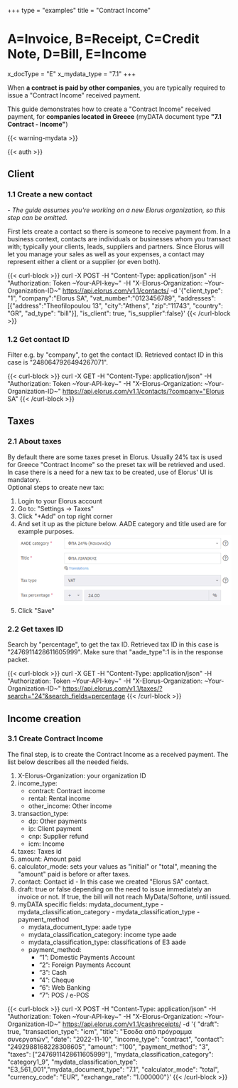 +++
type = "examples"
title = "Contract Income"
# A=Invoice, B=Receipt, C=Credit Note, D=Bill, E=Income
x_docType = "E"
x_mydata_type = "7.1"
+++

When **a contract is paid by other companies**, you are typically required to issue a "Contract Income" received payment.

This guide demonstrates how to create a "Contract Income" received payment, for **companies located in Greece** (myDATA document type **"7.1 Contract - Income"**)

{{< warning-mydata >}}

{{< auth >}}

Client
------

### 1.1 Create a new contact

_\- The guide assumes you're working on a new Elorus organization, so this step can be omitted._  
  
First lets create a contact so there is someone to receive payment from. In a business context, contacts are individuals or businesses whom you transact with; typically your clients, leads, suppliers and partners. Since Elorus will let you manage your sales as well as your expenses, a contact may represent either a client or a supplier (or even both).  
  
{{< curl-block >}}
curl -X POST -H "Content-Type: application/json" -H "Authorization: Token ~Your-API-key~" -H "X-Elorus-Organization: ~Your-Organization-ID~" https://api.elorus.com/v1.1/contacts/ -d '{"client_type": "1", "company":"Elorus SA", "vat_number":"0123456789", "addresses":[{"address":"Theofilopoulou 13", "city":"Athens", "zip":"11743", "country": "GR", "ad_type": "bill"}], "is_client": true, "is_supplier":false}'
{{< /curl-block >}}
  

### 1.2 Get contact ID

Filter e.g. by "company", to get the contact ID. Retrieved contact ID in this case is "2480647926494267071".  
  

{{< curl-block >}}
curl -X GET -H "Content-Type: application/json" -H "Authorization: Token ~Your-API-key~" -H "X-Elorus-Organization: ~Your-Organization-ID~" https://api.elorus.com/v1.1/contacts/?company="Elorus SA"
{{< /curl-block >}}
  

Taxes
-----

### 2.1 About taxes

By default there are some taxes preset in Elorus. Usually 24% tax is used for Greece "Contract Income" so the preset tax will be retrieved and used. In case there is a need for a new tax to be created, use of Elorus' UI is mandatory.  
Optional steps to create new tax:

1.  Login to your Elorus account
2.  Go to: "Settings -> Taxes"
3.  Click "+Add" on top right corner
4.  And set it up as the picture below. AADE category and title used are for example purposes. ![](/img/examples/common/tax.png)
5.  Click "Save"

  

### 2.2 Get taxes ID

Search by "percentage", to get the tax ID. Retrieved tax ID in this case is "2476911428611605999". Make sure that "aade\_type":1 is in the response packet.  
  

{{< curl-block >}}
curl -X GET -H "Content-Type: application/json" -H "Authorization: Token ~Your-API-key~" -H "X-Elorus-Organization: ~Your-Organization-ID~" https://api.elorus.com/v1.1/taxes/?search="24"&search_fields=percentage
{{< /curl-block >}}
  

Income creation
---------------

### 3.1 Create Contract Income

The final step, is to create the Contract Income as a received payment. The list below describes all the needed fields.

1.  X-Elorus-Organization: your organization ID
2.  income\_type:
    *   contract: Contract income
    *   rental: Rental income
    *   other\_income: Other income
3.  transaction\_type:
    *   dp: Other payments
    *   ip: Client payment
    *   cnp: Supplier refund
    *   icm: Income
4.  taxes: Taxes id
5.  amount: Amount paid
6.  calculator\_mode: sets your values as "initial" or "total", meaning the "amount" paid is before or after taxes.
7.  contact: Contact id - In this case we created "Elorus SA" contact.
8.  draft: true or false depending on the need to issue immediately an invoice or not. If true, the bill will not reach MyData/Softone, until issued.
9.  myDATA specific fields: mydata\_document\_type - mydata\_classification\_category - mydata\_classification\_type - payment\_method
    *   mydata\_document\_type: aade type
    *   mydata\_classification\_category: income type aade
    *   mydata\_classification\_type: classifications of Ε3 aade
    *   payment\_method:
        *   “1”: Domestic Payments Account
        *   “2”: Foreign Payments Account
        *   “3”: Cash
        *   “4”: Cheque
        *   “6”: Web Banking
        *   “7”: POS / e-POS

{{< curl-block >}}
curl -X POST -H "Content-Type: application/json" -H "Authorization: Token ~Your-API-key~" -H "X-Elorus-Organization: ~Your-Organization-ID~" https://api.elorus.com/v1.1/cashreceipts/ -d '{ "draft": true, "transaction_type": "icm", "title": "Έσοδα από πρόγραμμα συνεργατών", "date": "2022-11-10", "income_type": "contract", "contact": "2492988168228308605", "amount": "100", "payment_method": "3", "taxes": ["2476911428611605999"], "mydata_classification_category": "category1_9", "mydata_classification_type": "E3_561_001","mydata_document_type": "7.1", "calculator_mode": "total", "currency_code": "EUR", "exchange_rate": "1.000000"}'
{{< /curl-block >}}